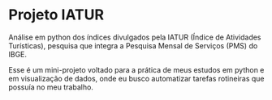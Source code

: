 # Projeto IATUR
Análise em python dos índices divulgados pela IATUR (Índice de Atividades Turísticas), pesquisa que integra a Pesquisa Mensal de Serviços (PMS) do IBGE.

Esse é um mini-projeto voltado para a prática de meus estudos em python e em visualização de dados, onde eu busco automatizar tarefas rotineiras que possuía no meu trabalho.
